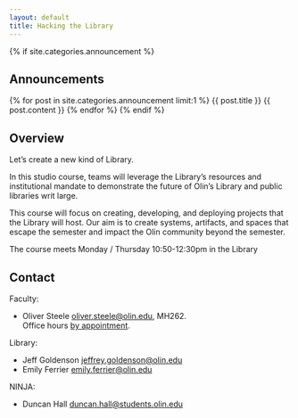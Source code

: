 ```yaml
---
layout: default
title: Hacking the Library
---
```


{% if site.categories.announcement %}
## Announcements

{% for post in site.categories.announcement limit:1 %}
{{ post.title }}
{{ post.content }}
{% endfor %}
{% endif %}


## Overview

Let’s create a new kind of Library.

In this studio course, teams will leverage the Library’s resources and institutional mandate to demonstrate the future of Olin’s Library and public libraries writ large.

This course will focus on creating, developing, and deploying projects that the Library will host. Our aim is to create systems, artifacts, and spaces that escape the semester and impact the Olin community beyond the semester.

The course meets Monday / Thursday 10:50-12:30pm in the Library


## Contact

Faculty:

* Oliver Steele <oliver.steele@olin.edu>, MH262.<br/>Office hours [by appointment](http://meetme.so/osteele).

Library:

* Jeff Goldenson <jeffrey.goldenson@olin.edu>
* Emily Ferrier <emily.ferrier@olin.edu>

NINJA:

* Duncan Hall <duncan.hall@students.olin.edu>
